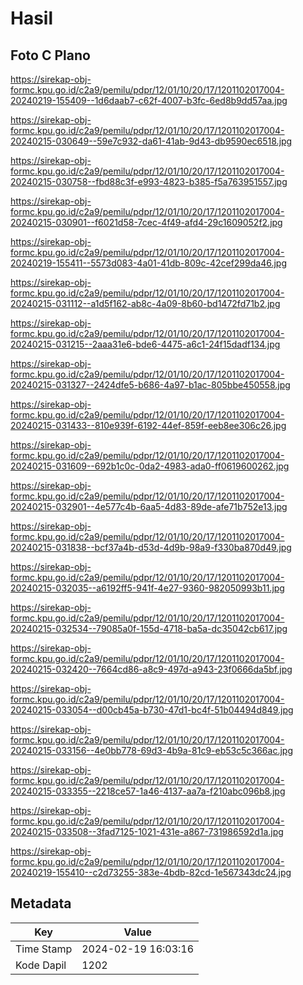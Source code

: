 # Hasil

## Foto C Plano

https://sirekap-obj-formc.kpu.go.id/c2a9/pemilu/pdpr/12/01/10/20/17/1201102017004-20240219-155409--1d6daab7-c62f-4007-b3fc-6ed8b9dd57aa.jpg

https://sirekap-obj-formc.kpu.go.id/c2a9/pemilu/pdpr/12/01/10/20/17/1201102017004-20240215-030649--59e7c932-da61-41ab-9d43-db9590ec6518.jpg

https://sirekap-obj-formc.kpu.go.id/c2a9/pemilu/pdpr/12/01/10/20/17/1201102017004-20240215-030758--fbd88c3f-e993-4823-b385-f5a763951557.jpg

https://sirekap-obj-formc.kpu.go.id/c2a9/pemilu/pdpr/12/01/10/20/17/1201102017004-20240215-030901--f6021d58-7cec-4f49-afd4-29c1609052f2.jpg

https://sirekap-obj-formc.kpu.go.id/c2a9/pemilu/pdpr/12/01/10/20/17/1201102017004-20240219-155411--5573d083-4a01-41db-809c-42cef299da46.jpg

https://sirekap-obj-formc.kpu.go.id/c2a9/pemilu/pdpr/12/01/10/20/17/1201102017004-20240215-031112--a1d5f162-ab8c-4a09-8b60-bd1472fd71b2.jpg

https://sirekap-obj-formc.kpu.go.id/c2a9/pemilu/pdpr/12/01/10/20/17/1201102017004-20240215-031215--2aaa31e6-bde6-4475-a6c1-24f15dadf134.jpg

https://sirekap-obj-formc.kpu.go.id/c2a9/pemilu/pdpr/12/01/10/20/17/1201102017004-20240215-031327--2424dfe5-b686-4a97-b1ac-805bbe450558.jpg

https://sirekap-obj-formc.kpu.go.id/c2a9/pemilu/pdpr/12/01/10/20/17/1201102017004-20240215-031433--810e939f-6192-44ef-859f-eeb8ee306c26.jpg

https://sirekap-obj-formc.kpu.go.id/c2a9/pemilu/pdpr/12/01/10/20/17/1201102017004-20240215-031609--692b1c0c-0da2-4983-ada0-ff0619600262.jpg

https://sirekap-obj-formc.kpu.go.id/c2a9/pemilu/pdpr/12/01/10/20/17/1201102017004-20240215-032901--4e577c4b-6aa5-4d83-89de-afe71b752e13.jpg

https://sirekap-obj-formc.kpu.go.id/c2a9/pemilu/pdpr/12/01/10/20/17/1201102017004-20240215-031838--bcf37a4b-d53d-4d9b-98a9-f330ba870d49.jpg

https://sirekap-obj-formc.kpu.go.id/c2a9/pemilu/pdpr/12/01/10/20/17/1201102017004-20240215-032035--a6192ff5-941f-4e27-9360-982050993b11.jpg

https://sirekap-obj-formc.kpu.go.id/c2a9/pemilu/pdpr/12/01/10/20/17/1201102017004-20240215-032534--79085a0f-155d-4718-ba5a-dc35042cb617.jpg

https://sirekap-obj-formc.kpu.go.id/c2a9/pemilu/pdpr/12/01/10/20/17/1201102017004-20240215-032420--7664cd86-a8c9-497d-a943-23f0666da5bf.jpg

https://sirekap-obj-formc.kpu.go.id/c2a9/pemilu/pdpr/12/01/10/20/17/1201102017004-20240215-033054--d00cb45a-b730-47d1-bc4f-51b04494d849.jpg

https://sirekap-obj-formc.kpu.go.id/c2a9/pemilu/pdpr/12/01/10/20/17/1201102017004-20240215-033156--4e0bb778-69d3-4b9a-81c9-eb53c5c366ac.jpg

https://sirekap-obj-formc.kpu.go.id/c2a9/pemilu/pdpr/12/01/10/20/17/1201102017004-20240215-033355--2218ce57-1a46-4137-aa7a-f210abc096b8.jpg

https://sirekap-obj-formc.kpu.go.id/c2a9/pemilu/pdpr/12/01/10/20/17/1201102017004-20240215-033508--3fad7125-1021-431e-a867-731986592d1a.jpg

https://sirekap-obj-formc.kpu.go.id/c2a9/pemilu/pdpr/12/01/10/20/17/1201102017004-20240219-155410--c2d73255-383e-4bdb-82cd-1e567343dc24.jpg


## Metadata

| Key        | Value               |
| ---------- | ------------------- |
| Time Stamp | 2024-02-19 16:03:16 |
| Kode Dapil | 1202                |



